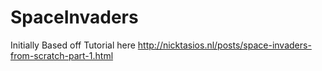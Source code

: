 # SpaceInvaders
Initially Based off Tutorial here
http://nicktasios.nl/posts/space-invaders-from-scratch-part-1.html
